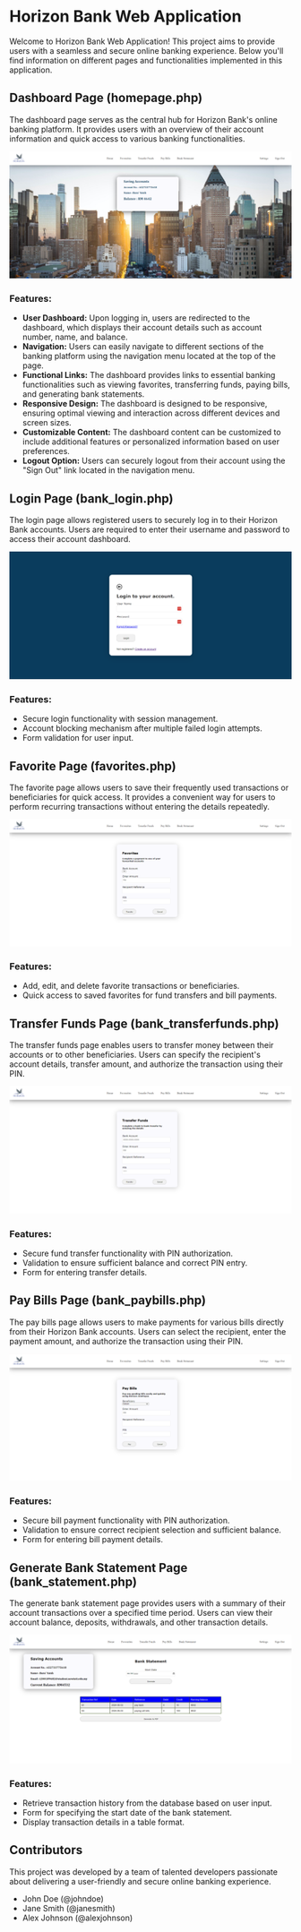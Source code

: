 # Horizon Bank Web Application

Welcome to Horizon Bank Web Application! This project aims to provide users with a seamless and secure online banking experience. Below you'll find information on different pages and functionalities implemented in this application.

## Dashboard Page (homepage.php)

The dashboard page serves as the central hub for Horizon Bank's online banking platform. It provides users with an overview of their account information and quick access to various banking functionalities.

![Dashboard Page](assets/images/home_page.png)

### Features:
- **User Dashboard:** Upon logging in, users are redirected to the dashboard, which displays their account details such as account number, name, and balance.
- **Navigation:** Users can easily navigate to different sections of the banking platform using the navigation menu located at the top of the page.
- **Functional Links:** The dashboard provides links to essential banking functionalities such as viewing favorites, transferring funds, paying bills, and generating bank statements.
- **Responsive Design:** The dashboard is designed to be responsive, ensuring optimal viewing and interaction across different devices and screen sizes.
- **Customizable Content:** The dashboard content can be customized to include additional features or personalized information based on user preferences.
- **Logout Option:** Users can securely logout from their account using the "Sign Out" link located in the navigation menu.

## Login Page (bank_login.php)

The login page allows registered users to securely log in to their Horizon Bank accounts. Users are required to enter their username and password to access their account dashboard.

![Login Page](assets/images/login_page.png)

### Features:
- Secure login functionality with session management.
- Account blocking mechanism after multiple failed login attempts.
- Form validation for user input.

## Favorite Page (favorites.php)

The favorite page allows users to save their frequently used transactions or beneficiaries for quick access. It provides a convenient way for users to perform recurring transactions without entering the details repeatedly.

![Favorites Page](assets/images/favourites_page.png)

### Features:
- Add, edit, and delete favorite transactions or beneficiaries.
- Quick access to saved favorites for fund transfers and bill payments.

## Transfer Funds Page (bank_transferfunds.php)

The transfer funds page enables users to transfer money between their accounts or to other beneficiaries. Users can specify the recipient's account details, transfer amount, and authorize the transaction using their PIN.

![Transfer Funds Page](assets/images/transfer_funds_page.png)

### Features:
- Secure fund transfer functionality with PIN authorization.
- Validation to ensure sufficient balance and correct PIN entry.
- Form for entering transfer details.

## Pay Bills Page (bank_paybills.php)

The pay bills page allows users to make payments for various bills directly from their Horizon Bank accounts. Users can select the recipient, enter the payment amount, and authorize the transaction using their PIN.

![Pay Bills Page](assets/images/pay_bills_page.png)

### Features:
- Secure bill payment functionality with PIN authorization.
- Validation to ensure correct recipient selection and sufficient balance.
- Form for entering bill payment details.

## Generate Bank Statement Page (bank_statement.php)

The generate bank statement page provides users with a summary of their account transactions over a specified time period. Users can view their account balance, deposits, withdrawals, and other transaction details.

![Generate Bank Statement Page](assets/images/generate_bank_statement_page.png)

### Features:
- Retrieve transaction history from the database based on user input.
- Form for specifying the start date of the bank statement.
- Display transaction details in a table format.

## Contributors

This project was developed by a team of talented developers passionate about delivering a user-friendly and secure online banking experience.

- John Doe (@johndoe)
- Jane Smith (@janesmith)
- Alex Johnson (@alexjohnson)
